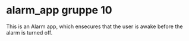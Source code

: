 # alarm_app gruppe 10
This is an Alarm app, which ensecures that the user is awake before the alarm is turned off.

